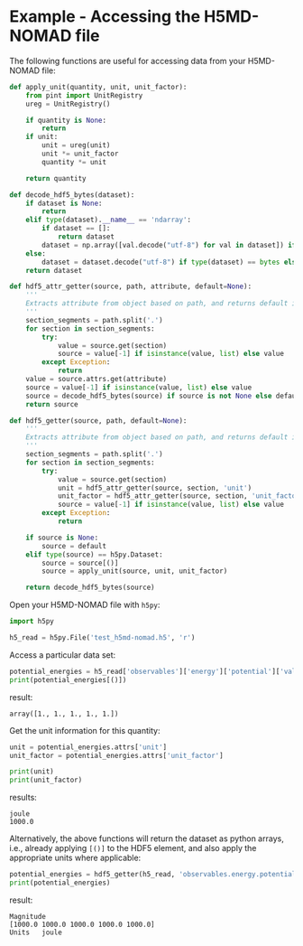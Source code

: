 # Example - Accessing the H5MD-NOMAD file


The following functions are useful for accessing data from your H5MD-NOMAD file:
```python
def apply_unit(quantity, unit, unit_factor):
    from pint import UnitRegistry
    ureg = UnitRegistry()

    if quantity is None:
        return
    if unit:
        unit = ureg(unit)
        unit *= unit_factor
        quantity *= unit

    return quantity

def decode_hdf5_bytes(dataset):
    if dataset is None:
        return
    elif type(dataset).__name__ == 'ndarray':
        if dataset == []:
            return dataset
        dataset = np.array([val.decode("utf-8") for val in dataset]) if type(dataset[0]) == bytes else dataset
    else:
        dataset = dataset.decode("utf-8") if type(dataset) == bytes else dataset
    return dataset

def hdf5_attr_getter(source, path, attribute, default=None):
    '''
    Extracts attribute from object based on path, and returns default if not defined.
    '''
    section_segments = path.split('.')
    for section in section_segments:
        try:
            value = source.get(section)
            source = value[-1] if isinstance(value, list) else value
        except Exception:
            return
    value = source.attrs.get(attribute)
    source = value[-1] if isinstance(value, list) else value
    source = decode_hdf5_bytes(source) if source is not None else default
    return source

def hdf5_getter(source, path, default=None):
    '''
    Extracts attribute from object based on path, and returns default if not defined.
    '''
    section_segments = path.split('.')
    for section in section_segments:
        try:
            value = source.get(section)
            unit = hdf5_attr_getter(source, section, 'unit')
            unit_factor = hdf5_attr_getter(source, section, 'unit_factor', default=1.0)
            source = value[-1] if isinstance(value, list) else value
        except Exception:
            return

    if source is None:
        source = default
    elif type(source) == h5py.Dataset:
        source = source[()]
        source = apply_unit(source, unit, unit_factor)

    return decode_hdf5_bytes(source)
```

Open your H5MD-NOMAD file with `h5py`:
```python
import h5py

h5_read = h5py.File('test_h5md-nomad.h5', 'r')
```

Access a particular data set:
```python
potential_energies = h5_read['observables']['energy']['potential']['value']
print(potential_energies[()])
```
result:
```
array([1., 1., 1., 1., 1.])
```

Get the unit information for this quantity:
```python
unit = potential_energies.attrs['unit']
unit_factor = potential_energies.attrs['unit_factor']

print(unit)
print(unit_factor)
```

results:
```
joule
1000.0
```

Alternatively, the above functions will return the dataset as python arrays, i.e., already applying `[()]` to the HDF5 element, and also apply the appropriate units where applicable:
```python
potential_energies = hdf5_getter(h5_read, 'observables.energy.potential.value')
print(potential_energies)
```

result:
```
Magnitude
[1000.0 1000.0 1000.0 1000.0 1000.0]
Units	joule
```